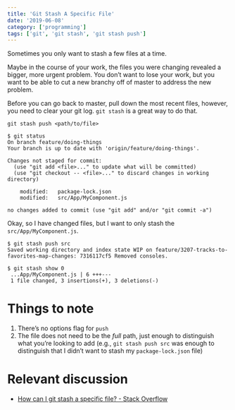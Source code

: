 ```yaml
---
title: 'Git Stash A Specific File'
date: '2019-06-08'
category: ['programming']
tags: ['git', 'git stash', 'git stash push']
---
```


Sometimes you only want to stash a few files at a time.

Maybe in the course of your work, the files you were changing revealed a bigger, more urgent problem. You don’t want to lose your work, but you want to be able to cut a new branchy off of master to address the new problem.

Before you can go back to master, pull down the most recent files, however, you need to clear your git log. `git stash` is a great way to do that.

`git stash push <path/to/file>`

```shell-session
$ git status
On branch feature/doing-things
Your branch is up to date with 'origin/feature/doing-things'.

Changes not staged for commit:
  (use "git add <file>..." to update what will be committed)
  (use "git checkout -- <file>..." to discard changes in working directory)

	modified:   package-lock.json
	modified:   src/App/MyComponent.js

no changes added to commit (use "git add" and/or "git commit -a")
```

Okay, so I have changed files, but I want to only stash the `src/App/MyComponent.js`.

```shell-session
$ git stash push src
Saved working directory and index state WIP on feature/3207-tracks-to-favorites-map-changes: 7316117cf5 Removed consoles.

$ git stash show 0
 ...App/MyComponent.js | 6 +++---
 1 file changed, 3 insertions(+), 3 deletions(-)
```

# Things to note

1. There’s no options flag for `push`
2. The file does not need to be the _full_ path, just enough to distinguish what you’re looking to add (e.g., `git stash push src` was enough to distinguish that I didn’t want to stash my `package-lock.json` file)

# Relevant discussion

- [How can I git stash a specific file? - Stack Overflow](https://stackoverflow.com/questions/5506339/how-can-i-git-stash-a-specific-file)
